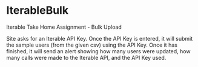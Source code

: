# IterableBulk
Iterable Take Home Assignment - Bulk Upload

Site asks for an Iterable API Key. Once the API Key
is entered, it will submit the sample users (from the given csv)
using the API Key. Once it has finished, it will send an alert
showing how many users were updated, how many calls
were made to the Iterable API, and the API Key used.
